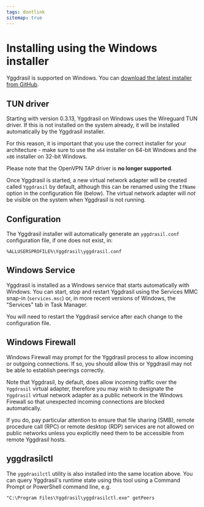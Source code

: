 ```yaml
---
tags: dontlink
sitemap: true
---
```


# Installing using the Windows installer

Yggdrasil is supported on Windows. You can [download the latest installer from
GitHub](https://github.com/yggdrasil-network/yggdrasil-go/releases).

## TUN driver

Starting with version 0.3.13, Yggdrasil on Windows uses the Wireguard TUN
driver. If this is not installed on the system already, it will be installed
automatically by the Yggdrasil installer.

For this reason, it is important that you use the correct installer for your
architecture - make sure to use the `x64` installer on 64-bit Windows and the
`x86` installer on 32-bit Windows.

Please note that the OpenVPN TAP driver is **no longer supported**.

Once Yggdrasil is started, a new virtual network adapter will be created called
`Yggdrasil` by default, although this can be renamed using the `IfName` option
in the configuration file (below). The virtual network adapter will *not* be
visible on the system when Yggdrasil is not running.

## Configuration

The Yggdrasil installer will automatically generate an `yggdrasil.conf`
configuration file, if one does not exist, in:

```
%ALLUSERSPROFILE%\Yggdrasil\yggdrasil.conf
```

## Windows Service

Yggdrasil is installed as a Windows service that starts automatically with
Windows. You can start, stop and restart Yggdrasil using the Services MMC
snap-in (`services.msc`) or, in more recent versions of Windows, the "Services"
tab in Task Manager.

You will need to restart the Yggdrasil service after each change to the
configuration file.

## Windows Firewall

Windows Firewall may prompt for the Yggdrasil process to allow incoming or
outgoing connections. If so, you should allow this or Yggdrasil may not be able
to establish peerings correctly.

Note that Yggdrasil, by default, does allow incoming traffic over the
`Yggdrasil` virtual adapter, therefore you may wish to designate the `Yggdrasil`
virtual network adapter as a public network in the Windows Firewall so that
unexpected incoming connections are blocked automatically.

If you do, pay particular attention to ensure that file sharing (SMB), remote
procedure call (RPC) or remote desktop (RDP) services are not allowed on public
networks unless you explicitly need them to be accessible from remote Yggdrasil
hosts.

## yggdrasilctl

The `yggdrasilctl` utility is also installed into the same location above. You
can query Yggdrasil's runtime state using this tool using a Command Prompt or
PowerShell command line, e.g.
```
"C:\Program Files\Yggdrasil\yggdrasilctl.exe" getPeers
```
